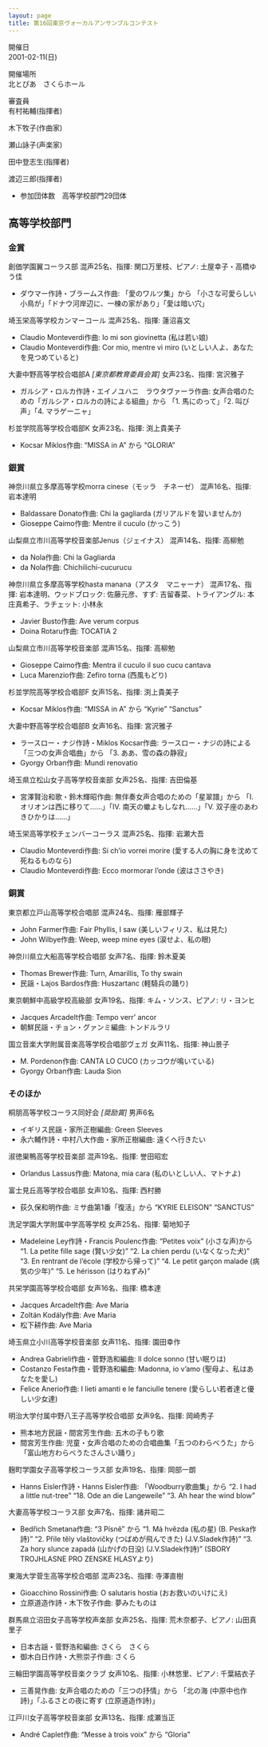 ```yaml
---
layout: page
title: 第16回東京ヴォーカルアンサンブルコンテスト
---
```

開催日  
2001-02-11(日)

開催場所  
北とぴあ　さくらホール

審査員  
有村祐輔(指揮者)

木下牧子(作曲家)

瀬山詠子(声楽家)

田中登志生(指揮者)

渡辺三郎(指揮者)

-   参加団体数　高等学校部門29団体

高等学校部門
------------

### 金賞

<span class="choir-name">創価学園翼コーラス部</span>
混声25名、指揮: 関口万里枝、ピアノ: 土屋幸子・高橋ゆう佳

-   ダウマー作詩・ブラームス作曲: 「愛のワルツ集」から 「小さな可愛らしい小鳥が」「ドナウ河岸辺に、一棟の家があり」「愛は暗い穴」

<span class="choir-name">埼玉栄高等学校カンマーコール</span>
混声25名、指揮: 蓮沼喜文

-   Claudio Monteverdi作曲: Io mi son giovinetta (私は若い娘)
-   Claudio Monteverdi作曲: Cor mio, mentre vi miro (いとしい人よ、あなたを見つめていると)

<span class="choir-name">大妻中野高等学校合唱部A</span> *\[東京都教育委員会賞\]*
女声23名、指揮: 宮沢雅子

-   ガルシア・ロルカ作詩・エイノユハニ　ラウタヴァーラ作曲: 女声合唱のための「ガルシア・ロルカの詩による組曲」から 「1. 馬にのって」「2. 叫び声」「4. マラゲーニャ」

<span class="choir-name">杉並学院高等学校合唱部K</span>
女声23名、指揮: 渕上貴美子

-   Kocsar Miklos作曲: “MISSA in A” から “GLORIA”

### 銀賞

<span class="choir-name">神奈川県立多摩高等学校morra cinese（モッラ　チネーゼ）</span>
混声16名、指揮: 岩本達明

-   Baldassare Donato作曲: Chi la gagliarda (ガリアルドを習いませんか)
-   Gioseppe Caimo作曲: Mentre il cuculo (かっこう)

<span class="choir-name">山梨県立市川高等学校音楽部Jenus（ジェイナス）</span>
混声14名、指揮: 高柳勉

-   da Nola作曲: Chi la Gagliarda
-   da Nola作曲: Chichilichi-cucurucu

<span class="choir-name">神奈川県立多摩高等学校hasta manana（アスタ　マニャーナ）</span>
混声17名、指揮: 岩本達明、ウッドブロック: 佐藤元彦、すず: 吉留春菜、トライアングル: 本庄真希子、ラチェット: 小林永

-   Javier Busto作曲: Ave verum corpus
-   Doina Rotaru作曲: TOCATIA 2

<span class="choir-name">山梨県立市川高等学校音楽部</span>
混声15名、指揮: 高柳勉

-   Gioseppe Caimo作曲: Mentra il cuculo il suo cucu cantava
-   Luca Marenzio作曲: Zefiro torna (西風もどり)

<span class="choir-name">杉並学院高等学校合唱部F</span>
女声15名、指揮: 渕上貴美子

-   Kocsar Miklos作曲: “MISSA in A” から “Kyrie” “Sanctus”

<span class="choir-name">大妻中野高等学校合唱部B</span>
女声16名、指揮: 宮沢雅子

-   ラースロー・ナジ作詩・Miklos Kocsar作曲: ラースロー・ナジの詩による「三つの女声合唱曲」から 「3. ああ、雪の森の静寂」
-   Gyorgy Orban作曲: Mundi renovatio

<span class="choir-name">埼玉県立松山女子高等学校音楽部</span>
女声25名、指揮: 吉田倫基

-   宮澤賢治和歌・鈴木輝昭作曲: 無伴奏女声合唱のための「星翠譜」から 「Ⅰ. オリオンは西に移りて……」「Ⅳ. 南天の蠍よもしなれ……」「Ⅴ. 双子座のあわきひかりは……」

<span class="choir-name">埼玉栄高等学校チェンバーコーラス</span>
混声25名、指揮: 岩瀬大吾

-   Claudio Monteverdi作曲: Si ch’io vorrei morire (愛する人の胸に身を沈めて死ねるものなら)
-   Claudio Monteverdi作曲: Ecco mormorar l’onde (波はささやき)

### 銅賞

<span class="choir-name">東京都立戸山高等学校合唱部</span>
混声24名、指揮: 雁部輝子

-   John Farmer作曲: Fair Phyllis, I saw (美しいフィリス、私は見た)
-   John Wilbye作曲: Weep, weep mine eyes (涙せよ、私の眼)

<span class="choir-name">神奈川県立大船高等学校合唱部</span>
女声7名、指揮: 鈴木夏美

-   Thomas Brewer作曲: Turn, Amarillis, To thy swain
-   民謡・Lajos Bardos作曲: Huszartanc (軽騎兵の踊り)

<span class="choir-name">東京朝鮮中高級学校高級部</span>
女声19名、指揮: キム・ソンス、ピアノ: リ・ヨンヒ

-   Jacques Arcadelt作曲: Tempo verr’ ancor
-   朝鮮民謡・チョン・グァンミ編曲: トンドルラリ

<span class="choir-name">国立音楽大学附属音楽高等学校合唱部ヴェガ</span>
女声11名、指揮: 神山景子

-   M. Pordenon作曲: CANTA LO CUCO (カッコウが鳴いている)
-   Gyorgy Orban作曲: Lauda Sion

### そのほか

<span class="choir-name">桐朋高等学校コーラス同好会</span> *\[奨励賞\]*
男声6名

-   イギリス民謡・家所正樹編曲: Green Sleeves
-   永六輔作詩・中村八大作曲・家所正樹編曲: 遠くへ行きたい

<span class="choir-name">淑徳巣鴨高等学校音楽部</span>
混声19名、指揮: 誉田昭宏

-   Orlandus Lassus作曲: Matona, mia cara (私のいとしい人、マトナよ)

<span class="choir-name">富士見丘高等学校合唱部</span>
女声10名、指揮: 西村勝

-   荻久保和明作曲: ミサ曲第1番「復活」から “KYRIE ELEISON” “SANCTUS”

<span class="choir-name">洗足学園大学附属中学高等学校</span>
女声25名、指揮: 菊地知子

-   Madeleine Ley作詩・Francis Poulenc作曲: “Petites voix” (小さな声)から “1. La petite fille sage (賢い少女)” “2. La chien perdu (いなくなった犬)” “3. En rentrant de l’école (学校から帰って)” “4. Le petit garçon malade (病気の少年)” “5. Le hérisson (はりねずみ)”

<span class="choir-name">共栄学園高等学校合唱部</span>
女声16名、指揮: 橋本達

-   Jacques Arcadelt作曲: Ave Maria
-   Zoltán Kodály作曲: Ave Maria
-   松下耕作曲: Ave Maria

<span class="choir-name">埼玉県立小川高等学校音楽部</span>
女声11名、指揮: 園田幸作

-   Andrea Gabrieli作曲・菅野浩和編曲: Il dolce sonno (甘い眠りは)
-   Costanzo Festa作曲・菅野浩和編曲: Madonna, io v’amo (聖母よ、私はあなたを愛し)
-   Felice Anerio作曲: I lieti amanti e le fanciulle tenere (愛らしい若者達と優しい少女達)

<span class="choir-name">明治大学付属中野八王子高等学校合唱部</span>
女声9名、指揮: 岡崎秀子

-   熊本地方民謡・間宮芳生作曲: 五木の子もり歌
-   間宮芳生作曲: 児童・女声合唱のための合唱曲集「五つのわらべうた」から 「富山地方わらべうたさんさい踊り」

<span class="choir-name">麹町学園女子高等学校コーラス部</span>
女声19名、指揮: 岡部一朗

-   Hanns Eisler作詩・Hanns Eisler作曲: 「Woodburry歌曲集」から “2. I had a little nut-tree” “18. Ode an die Langeweile” “3. Ah hear the wind blow”

<span class="choir-name">大妻高等学校コーラス部</span>
女声7名、指揮: 諸井昭二

-   Bedřich Smetana作曲: “3 Písně” から “1. Má hvězda (私の星) (B. Peska作詩)” “2. Přile těly vlaštovičky (つばめが飛んできた) (J.V.Sladek作詩)” “3. Za hory slunce zapadá (山かげの日没) (J.V.Sladek作詩)” (SBORY TROJHLASNE PRO ZENSKE HLASYより)

<span class="choir-name">東海大学菅生高等学校合唱部</span>
混声23名、指揮: 寺澤直樹

-   Gioacchino Rossini作曲: O salutaris hostia (おお救いのいけにえ)
-   立原道造作詩・木下牧子作曲: 夢みたものは

<span class="choir-name">群馬県立沼田女子高等学校声楽部</span>
女声25名、指揮: 荒木奈都子、ピアノ: 山田真里子

-   日本古謡・菅野浩和編曲: さくら　さくら
-   御木白日作詩・大熊崇子作曲: さくら

<span class="choir-name">三輪田学園高等学校音楽クラブ</span>
女声10名、指揮: 小林悠里、ピアノ: 千葉結衣子

-   三善晃作曲: 女声合唱のための「三つの抒情」から 「北の海 (中原中也作詩)」「ふるさとの夜に寄す (立原道造作詩)」

<span class="choir-name">江戸川女子高等学校音楽部</span>
女声13名、指揮: 成瀬当正

-   André Caplet作曲: “Messe à trois voix” から “Gloria”
